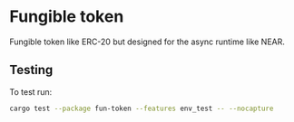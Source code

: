 # Fungible token

Fungible token like ERC-20 but designed for the async runtime like NEAR.

## Testing
To test run:
```bash
cargo test --package fun-token --features env_test -- --nocapture
```
